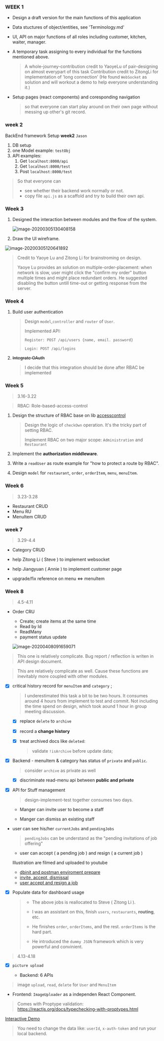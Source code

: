 ### WEEK 1

- Design a draft version for the main functions of this application
- Data stuctures of object/entities, see 'Terminology.md'
- UI, API on major functions of all roles including customer, kitchen, waiter, manager.
- A temporary task assigning to every individual for the functions mentioned above.

  > A whole-journey-contribution credit to YaoyeLu of pair-designing on almost everypart of this task
  > Contribution credit to ZitongLi for implementation of 'long connection' (He found `WebSocket` as solution and will workout a demo to help everyone understanding it.)

- Setup pages (react components) and coresponding navigation

  > so that everyone can start play around on their own page without messing up other's git record.

### week 2

BackEnd framework Setup **week2** `Jason`

1.  DB setup
2.  one Model example: `testObj`
3.  API examples:
    1.  Get `localhost:8000/api`
    2.  Get `localhost:8000/test`
    3.  Post `localhost:8000/test`

> So that everyone can
>
> - see whether their backend work normally or not.
> - copy file `api.js` as a scaffold and try to build their own api.

### Week 3

1.  Designed the interaction between modules and the flow of the system.

    ![image-20200305130408158](YingjieZheng.assets/image-20200305130408158.png)

2.  Draw the UI wireframe.

![image-20200305120641892](YingjieZheng.assets/image-20200305120641892.png)

> Credit to Yaoye Lu and Zitong Li for brainstroming on design.
>
> Yaoye Lu provides an solution on multiple-order-placement: when network is slow, user might click the "confirm my order" button multiple times and might place redundant orders. He suggested disabling the button untill time-out or getting response from the server.

### Week 4

1.  Build user authentication

    > Design `model`,`controller` and `router` of `User`.
    >
    > Implemented API:
    >
    > `Register: POST /api/users {name, email. password}`
    >
    > `Login: POST /api/logins`

2.  ~~Integrate OAuth~~

    > I decide that this integration should be done after RBAC be implemented

### Week 5

> 3.16-3.22

> RBAC: Role-based-access-control

1.  Design the structure of RBAC base on lib [accesscontrol](https://github.com/onury/accesscontrol)

    > Design the logic of `checkOwn` operation. It's the tricky part of setting RBAC.
    >
    > Implement RBAC on two major scope: `Administration` and `Restaurant`

2.  Implement the **authorization middleware**.

3.  Write a `readUser` as route example for "how to protect a route by RBAC".

4.  Design `model` for `restaurant`, `order`, `orderItem`, `menu`, `menuItem`.

### Week 6

> 3.23-3.28

- Restaurant CRUD
- Menu RU
- MenuItem CRUD

### week 7

> 3.29-4.4

- Category CRUD

- help Zitong Li ( Steve ) to implement websocket

- help Jiangyuan ( Annie ) to implement customer page

- upgrade/fix reference on menu <=> menuItem

### Week 8

> 4.5-4.11

- Order CRU

  - Create; create items at the same time
  - Read by Id
  - ReadMany
  - payment status update

  ![image-20200408091659071](YingjieZheng.assets/image-20200408091659071.png)

> This one is relatively complicate. Bug report / reflection is writen in API design document.

> This are relatively complicate as well. Cause these functions are inevitably more coupled with other modules.

- [x] critical history record for `menuItem` and `category` ;

  > I underestimated this task a bit to be two hours.
  > It consumes around 4 hours from implement to test and commit.
  > Not including the time spend on design, which took aound 1 hour in group meeting discussion.

  - [x] replace `delete` to `archive`

  - [x] record a **change history**

  - [x] treat archived docs like `deleted`: 

      >   validate `!isArchive` before update data; 

* [x] Backend - menuItem & category has status of `private` and `public`.

  > consider `archive` as private as well

  * [x] discriminate read-menu api between **public and private**

* [x] API for Stuff management

  > design-implement-test together consumes two days.

  - Manger can invite user to become a staff
  
  - Manger can dismiss an existing staff
  
- user can see his/her `currentJobs` and `pendingJobs`
  
    >   `pendingJobs` can be understand as the "pending invitations of job offering"
  
  - user can accept ( a pending job ) and resign ( a current job )
  
  Illustration are filmed and uploaded to youtube
  
  - [dbinit and postman enviroment prepare](https://www.youtube.com/watch?v=4b4fW8dH9AE)
  - [invite, accept, dismissal](https://www.youtube.com/watch?v=dAbItl1nEQY)
  - [user accept and resign a job](https://www.youtube.com/watch?v=ciGsapYTI_A)

- [x] Populate data for dashboard usage
  > -   The above jobs is reallocated to Steve ( Zitong Li ).
  >
  > -   I was an assistant on this, finish `users`, `restaurants`, **routing**, etc.
  > -   He finishes `order`, `orderItems`, and the rest. `orderItems` is the hard part.
  > -   He introduced the `dummy JSON` framework which is very powerful and convinient.

> 4.13-4.18

- [x] `picture upload`

  - Backend: 6 APIs
> image `upload`, `read`, `delete` for `User` and `MenuItem` 
  - Frontend: 
  `ImageUploader` as a independen React Component.
  > Comes with Proptype validation: https://reactjs.org/docs/typechecking-with-proptypes.html
  
  [Interactive Demo](https://stackblitz.com/edit/react-ddubl1-2ia1xo)
  
  > You need to change the data like: `userId`, `x-auth-token` and run your local backend.
